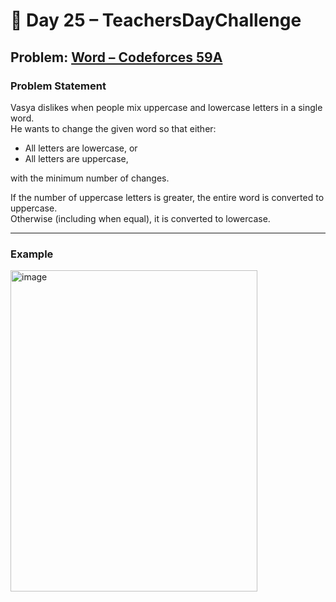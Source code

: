 # 📘 Day 25 – TeachersDayChallenge  

## Problem: [Word – Codeforces 59A](https://codeforces.com/problemset/problem/59/A)  

### Problem Statement  
Vasya dislikes when people mix uppercase and lowercase letters in a single word.  
He wants to change the given word so that either:  
- All letters are lowercase, or  
- All letters are uppercase,  

with the minimum number of changes.  

If the number of uppercase letters is greater, the entire word is converted to uppercase.  
Otherwise (including when equal), it is converted to lowercase.  

---

### Example  
<img width="395" height="514" alt="image" src="https://github.com/user-attachments/assets/aa003765-5166-440d-92c1-f9f7f494d5be" />
